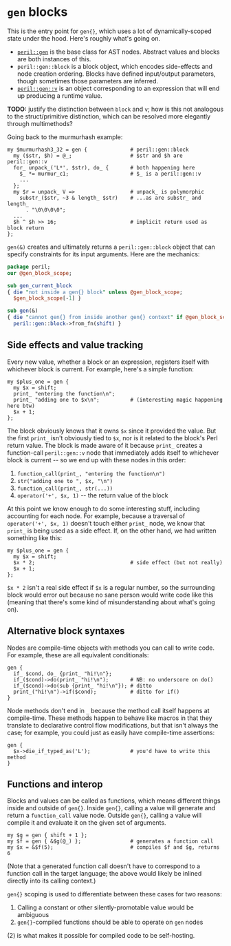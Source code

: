 # `gen` blocks
This is the entry point for `gen{}`, which uses a lot of dynamically-scoped
state under the hood. Here's roughly what's going on.

- [`peril::gen`](../gen.md#) is the base class for AST nodes. Abstract values
  and blocks are both instances of this.
- `peril::gen::block` is a block object, which encodes side-effects and node
  creation ordering. Blocks have defined input/output parameters, though
  sometimes those parameters are inferred.
- [`peril::gen::v`](v.md#) is an object corresponding to an expression that
  will end up producing a runtime value.

**TODO:** justify the distinction between `block` and `v`; how is this not
analogous to the struct/primitive distinction, which can be resolved more
elegantly through multimethods?

Going back to the murmurhash example:

```
my $murmurhash3_32 = gen {              # peril::gen::block
  my ($str, $h) = @_;                   # $str and $h are peril::gen::v
  for_ unpack_('L*', $str), do_ {       # both happening here
    $_ *= murmur_c1;                    # $_ is a peril::gen::v
    ...
  };
  my $r = unpack_ V =>                  # unpack_ is polymorphic
    substr_($str, ~3 & length_ $str)    # ...as are substr_ and length_
      . "\0\0\0\0";
  ...
  $h ^ $h >> 16;                        # implicit return used as block return
};
```

`gen(&)` creates and ultimately returns a `peril::gen::block` object that can
specify constraints for its input arguments. Here are the mechanics:

```perl
package peril;
our @gen_block_scope;

sub gen_current_block
{ die "not inside a gen{} block" unless @gen_block_scope;
  $gen_block_scope[-1] }

sub gen(&)
{ die "cannot gen{} from inside another gen{} context" if @gen_block_scope;
  peril::gen::block->from_fn(shift) }
```

## Side effects and value tracking
Every new value, whether a block or an expression, registers itself with
whichever block is current. For example, here's a simple function:

```
my $plus_one = gen {
  my $x = shift;
  print_ "entering the function\n";
  print_ "adding one to $x\n";          # (interesting magic happening here btw)
  $x + 1;
};
```

The block obviously knows that it owns `$x` since it provided the value. But
the first `print_` isn't obviously tied to `$x`, nor is it related to the
block's Perl return value. The block is made aware of it because `print_`
creates a function-call `peril::gen::v` node that immediately adds itself to
whichever block is current -- so we end up with these nodes in this order:

1. `function_call(print_, "entering the function\n")`
2. `str("adding one to ", $x, "\n")`
3. `function_call(print_, str(...))`
4. `operator('+', $x, 1)` -- the return value of the block

At this point we know enough to do some interesting stuff, including accounting
for each node. For example, because a traversal of `operator('+', $x, 1)`
doesn't touch either `print_` node, we know that `print_` is being used as a
side effect. If, on the other hand, we had written something like this:

```
my $plus_one = gen {
  my $x = shift;
  $x * 2;                               # side effect (but not really)
  $x + 1;
};
```

`$x * 2` isn't a real side effect if `$x` is a regular number, so the
surrounding block would error out because no sane person would write code like
this (meaning that there's some kind of misunderstanding about what's going
on).

## Alternative block syntaxes
Nodes are compile-time objects with methods you can call to write code. For
example, these are all equivalent conditionals:

```
gen {
  if_ $cond, do_ {print_ "hi!\n"};
  if_($cond)->do(print_ "hi!\n");       # NB: no underscore on do()
  if_($cond)->do(sub {print_ "hi!\n"}); # ditto
  print_("hi!\n")->if($cond);           # ditto for if()
}
```

Node methods don't end in `_` because the method call itself happens at
compile-time. These methods happen to behave like macros in that they translate
to declarative control flow modifications, but that isn't always the case; for
example, you could just as easily have compile-time assertions:

```
gen {
  $x->die_if_typed_as('L');             # you'd have to write this method
}
```

## Functions and interop
Blocks and values can be called as functions, which means different things
inside and outside of `gen{}`. Inside `gen{}`, calling a value will generate
and return a `function_call` value node. Outside `gen{}`, calling a value will
compile it and evaluate it on the given set of arguments.

```
my $g = gen { shift + 1 };
my $f = gen { &$g(@_) };                # generates a function call
my $x = &$f(5);                         # compiles $f and $g, returns 6
```

(Note that a generated function call doesn't have to correspond to a function
call in the target language; the above would likely be inlined directly into
its calling context.)

`gen{}` scoping is used to differentiate between these cases for two reasons:

1. Calling a constant or other silently-promotable value would be ambiguous
2. `gen{}`-compiled functions should be able to operate on `gen` nodes

(2) is what makes it possible for compiled code to be self-hosting.
